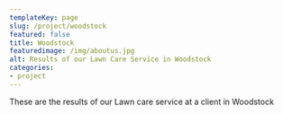 ```yaml
---
templateKey: page
slug: /project/woodstock
featured: false
title: Woodstock
featuredimage: /img/aboutus.jpg
alt: Results of our Lawn Care Service in Woodstock
categories:
- project
---
```

These are the results of our Lawn care service at a client in Woodstock


